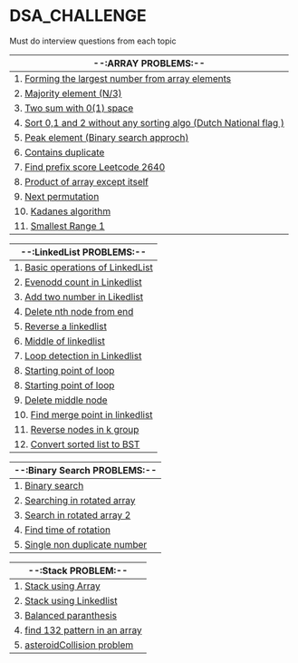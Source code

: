 # DSA_CHALLENGE
Must do interview questions from each topic 

| --:ARRAY PROBLEMS:--  |
|------------------------------|
| 1. [Forming the largest number from array elements](https://github.com/Abrahul-107/DSA_CHALLENGE/blob/main/Array/01_Forming_largest_number.cpp) |
| 2. [Majority element (N/3)](https://github.com/Abrahul-107/DSA_CHALLENGE/blob/main/Array/02_majority_element.cpp) |
| 3. [Two sum with 0(1) space](https://github.com/Abrahul-107/DSA_CHALLENGE/blob/main/Array/03_twosum.cpp) |
| 4. [Sort 0,1 and 2 without any sorting algo (Dutch National flag )](https://github.com/Abrahul-107/DSA_CHALLENGE/blob/main/Array/04_sort012.cpp) |
| 5. [Peak element (Binary search approch)](https://github.com/Abrahul-107/DSA_CHALLENGE/blob/main/Array/05_peak_element.cpp) |
| 6. [Contains duplicate](https://github.com/Abrahul-107/DSA_CHALLENGE/blob/main/Array/06_contains_duplicate.cpp) |
| 7. [Find prefix score Leetcode 2640](https://github.com/Abrahul-107/DSA_CHALLENGE/blob/main/Array/07_findPrefixScore.cpp) |
| 8. [Product of array except itself ](https://github.com/Abrahul-107/DSA_CHALLENGE/blob/main/Array/08_product_array_except_itself.cpp) |
| 9. [Next permutation](https://github.com/Abrahul-107/DSA_CHALLENGE/blob/main/Array/09_next_permutation.cpp) |
| 10. [Kadanes algorithm](https://github.com/Abrahul-107/DSA_CHALLENGE/blob/main/Array/10_Kadens_algo.cpp) |
| 11. [Smallest Range 1](https://github.com/Abrahul-107/DSA_CHALLENGE/blob/main/Array/11_smallest_range1.cpp) |



| --:LinkedList PROBLEMS:--  |
|------------------------------|
| 1. [Basic operations of LinkedList](https://github.com/Abrahul-107/DSA_CHALLENGE/blob/main/Linkedlist/01_Basic_operation.cpp)|
| 2. [Evenodd count in Linkedlist](https://github.com/Abrahul-107/DSA_CHALLENGE/blob/main/Linkedlist/02_even_odd.cpp) |
| 3. [Add two number in Likedlist](https://github.com/Abrahul-107/DSA_CHALLENGE/blob/main/Linkedlist/03_add_twonumber.cpp) |
| 4. [Delete nth node from end](https://github.com/Abrahul-107/DSA_CHALLENGE/blob/main/Linkedlist/04_delete_Nthfrom_end.cpp) |
| 5. [Reverse a linkedlist](https://github.com/Abrahul-107/DSA_CHALLENGE/blob/main/Linkedlist/05_reverse_linkedlist.cpp) |
| 6. [Middle of linkedlist](https://github.com/Abrahul-107/DSA_CHALLENGE/blob/main/Linkedlist/06_middle_find.cpp) |
| 7. [Loop detection in Linkedlist](https://github.com/Abrahul-107/DSA_CHALLENGE/blob/main/Linkedlist/07_detect_loop.cpp) |
| 8. [Starting point of loop](https://github.com/Abrahul-107/DSA_CHALLENGE/blob/main/Linkedlist/08_starting_of_loop.cpp) |
| 8. [Starting point of loop](https://github.com/Abrahul-107/DSA_CHALLENGE/blob/main/Linkedlist/08_starting_of_loop.cpp) |
| 9. [Delete middle node](https://github.com/Abrahul-107/DSA_CHALLENGE/blob/main/Linkedlist/09_delete_middle.cpp) |
| 10. [Find merge point  in linkedlist](https://github.com/Abrahul-107/DSA_CHALLENGE/blob/main/Linkedlist/10_find_mergepoint.cpp) |
| 11. [Reverse nodes in k group](https://github.com/Abrahul-107/DSA_CHALLENGE/blob/main/Linkedlist/11_reverse_inK.cpp)|
| 12. [Convert sorted list to BST](https://github.com/Abrahul-107/DSA_CHALLENGE/blob/main/Linkedlist/12_sortedlist_to_BST.cpp.cpp)|


| --:Binary Search PROBLEMS:--  |
|------------------------------|
| 1. [Binary search](https://github.com/Abrahul-107/DSA_CHALLENGE/blob/main/BinarySearch/BS_in_oned/01_binary_search.cpp)|
| 2. [Searching in rotated array ](https://github.com/Abrahul-107/DSA_CHALLENGE/blob/main/BinarySearch/BS_in_oned/02_searchin_rotated.cpp) |
| 3. [Search in rotated array 2](https://github.com/Abrahul-107/DSA_CHALLENGE/blob/main/BinarySearch/BS_in_oned/03_searchinrotated2.cpp) |
| 4. [Find time of rotation](https://github.com/Abrahul-107/DSA_CHALLENGE/blob/main/BinarySearch/BS_in_oned/04_findTimeofrotation.cpp) |
| 5. [Single non duplicate number](https://github.com/Abrahul-107/DSA_CHALLENGE/blob/main/BinarySearch/BS_in_oned/05_single_nonduplicate.cpp) |




| --:Stack PROBLEM:--  |
|------------------------------|
| 1. [Stack using Array](https://github.com/Abrahul-107/DSA_CHALLENGE/blob/main/Stack/01_stack_using_array.cpp)|
| 2. [Stack using Linkedlist](https://github.com/Abrahul-107/DSA_CHALLENGE/blob/main/Stack/02_stack_using_linkedlist.cpp)|
| 3. [Balanced paranthesis ](https://github.com/Abrahul-107/DSA_CHALLENGE/blob/main/Stack/03_balanced_paranthesis.cpp)|
| 4. [find 132 pattern in an array ](https://github.com/Abrahul-107/DSA_CHALLENGE/blob/main/Stack/04_132_pattern.cpp)|
| 5. [asteroidCollision problem ](https://github.com/Abrahul-107/DSA_CHALLENGE/blob/main/Stack/05_asteroidCollision.cpp)|
